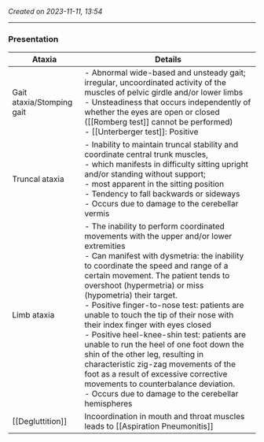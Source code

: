*Created on 2023-11-11, 13:54* 

---
### Presentation 
 

| Ataxia                    | Details                                                                                                                                                                                                                                                                                                                                                                                                                                                                                                                                                                                                                                                                                                                           |
| ------------------------- | --------------------------------------------------------------------------------------------------------------------------------------------------------------------------------------------------------------------------------------------------------------------------------------------------------------------------------------------------------------------------------------------------------------------------------------------------------------------------------------------------------------------------------------------------------------------------------------------------------------------------------------------------------------------------------------------------------------------------------- |
| Gait ataxia/Stomping gait | - Abnormal wide-based and unsteady gait; irregular, uncoordinated activity of the muscles of pelvic girdle and/or lower limbs <br>- Unsteadiness that occurs independently of whether the eyes are open or closed ([[Romberg test]] cannot be performed)<br>- [[Unterberger test]]: Positive                                                                                                                                                                                                                                                                                                                                                                                                                                      |
| Truncal ataxia            | - Inability to maintain truncal stability and coordinate central trunk muscles, <br>- which manifests in difficulty sitting upright and/or standing without support; <br>- most apparent in the sitting position<br>- Tendency to fall backwards or sideways<br>- Occurs due to damage to the cerebellar vermis                                                                                                                                                                                                                                                                                                                                                                                                                   |
| Limb ataxia               | - The inability to perform coordinated movements with the upper and/or lower extremities<br>- Can manifest with dysmetria: the inability to coordinate the speed and range of a certain movement. The patient tends to overshoot (hypermetria) or miss (hypometria) their target.<br>- Positive finger-to-nose test: patients are unable to touch the tip of their nose with their index finger with eyes closed <br>- Positive heel-knee-shin test: patients are unable to run the heel of one foot down the shin of the other leg, resulting in characteristic zig-zag movements of the foot as a result of excessive corrective movements to counterbalance deviation.<br>- Occurs due to damage to the cerebellar hemispheres |
| [[Degluttition]]          | Incoordination in mouth and throat muscles leads to [[Aspiration Pneumonitis]]                                                                                                                                                                                                                                                                                                                                                                                                                                                                                                                                                                                                                                                    |
